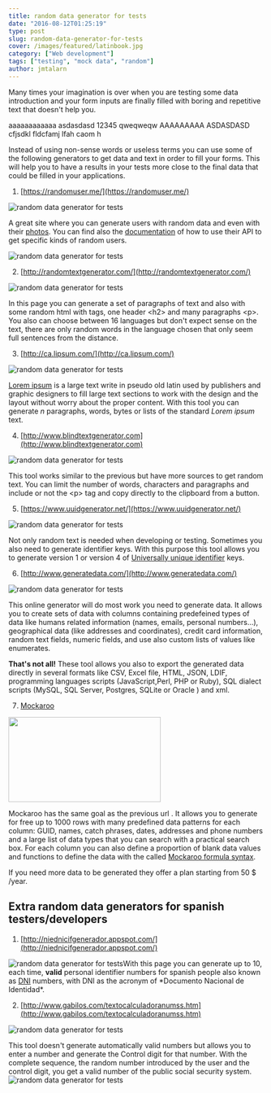 ```yaml
---
title: random data generator for tests
date: "2016-08-12T01:25:19"
type: post
slug: random-data-generator-for-tests
cover: /images/featured/latinbook.jpg
category: ["Web development"]
tags: ["testing", "mock data", "random"]
author: jmtalarn
---
```


Many times your imagination is over when you are testing some data introduction and your form inputs are finally filled with boring and repetitive text that doesn't help you.

<warning> aaaaaaaaaaaa asdasdasd 12345 qweqweqw AAAAAAAAA ASDASDASD cfjsdkl fldcfamj lfah caom h</warning>

Instead of using non-sense words or useless terms you can use some of the following generators to get data and text in order to fill your forms. This will help you to have a results in your tests more close to the final data that could be filled in your applications.

<!--more-->

1. [https://randomuser.me/](https://randomuser.me/)

<img title="" src="../images/Random-User-Generator-_-Home.png" alt="random data generator for tests" />

A great site where you can generate users with random data and even with their [photos](https://randomuser.me/photos). You can find also the [documentation](https://randomuser.me/documentation) of how to use their API to get specific kinds of random users.

<img title="" src="../images/Random-User-Generator-_-Photos.png" alt="random data generator for tests" />

2. [http://randomtextgenerator.com/](http://randomtextgenerator.com/)

<img title="" src="../images/Get-random-text-for-web-or-typography-1.png" alt="random data generator for tests" />

In this page you can generate a set of paragraphs of text and also with some random html with tags, one header &lt;h2&gt; and many paragraphs &lt;p&gt;. You also can choose between 16 languages but don't expect sense on the text, there are only random words in the language chosen that only seem full sentences from the distance.

3. [http://ca.lipsum.com/](http://ca.lipsum.com/)

<img title="" src="../images/Lorem-Ipsum---All-the-facts---Lipsum-generator.png" alt="random data generator for tests" />

[Lorem ipsum](https://en.wikipedia.org/wiki/Lorem_ipsum) is a large text write in pseudo old latin used by publishers and graphic designers to fill large text sections to work with the design and the layout without worry about the proper content. With this tool you can generate _n_ paragraphs, words, bytes or lists of the standard _Lorem ipsum_ text.

4. [http://www.blindtextgenerator.com](http://www.blindtextgenerator.com)

<img title="" src="../images/BlindText-Generator-_-Lorem-ipsum-for-webdesigners-__.png" alt="random data generator for tests" />

This tool works similar to the previous but have more sources to get random text. You can limit the number of words, characters and paragraphs and include or not the &lt;p&gt; tag and copy directly to the clipboard from a button.

5. [https://www.uuidgenerator.net/](https://www.uuidgenerator.net/)

<img title="" src="../images/Online-UUID-Generator-Tool.png" alt="random data generator for tests" />

Not only random text is needed when developing or testing. Sometimes you also need to generate identifier keys. With this purpose this tool allows you to generate version 1 or version 4 of [Universally unique identifier](https://en.wikipedia.org/wiki/Universally_unique_identifier) keys.

6. [http://www.generatedata.com/](http://www.generatedata.com/)

<img title="" src="../images/Generatedata_com.png" alt="random data generator for tests" />

This online generator will do most work you need to generate data. It allows you to create sets of data with columns containing predefeined types of data like humans related information (names, emails, personal numbers...), geographical data (like addresses and coordinates), credit card information, random text fields, numeric fields, and use also custom lists of values like enumerates.

**That's not all!** These tool allows you also to export the generated data directly in several formats like CSV, Excel file, HTML, JSON, LDIF, programming languages scripts (JavaScript,Perl, PHP or Ruby), SQL dialect scripts (MySQL, SQL Server, Postgres, SQLite or Oracle ) and xml.

7. [Mockaroo](https://mockaroo.com/)

<img class="size-medium aligncenter" src="../images/Mockaroo-Random-Data-Generator-_-CSV-_-JSON-_-SQL-_-Excel-300x167.png" alt="" width="300" height="167" />

Mockaroo has the same goal as the previous url . It allows you to generate for free up to 1000 rows with many predefined data patterns for each column: GUID, names, catch phrases, dates, addresses and phone numbers and a large list of data types that you can search with a practical search box. For each column you can also define a proportion of blank data values and functions to define the data with the called [Mockaroo formula syntax](https://mockaroo.com/help/formulas).

If you need more data to be generated they offer a plan starting from 50 $ /year.

<h2>Extra random data generators for spanish testers/developers</h2>

1. [http://niednicifgenerador.appspot.com/](http://niednicifgenerador.appspot.com/)

<img title="" src="../images/Herramienta-generaci-n-aleatoria-de-documentos-DNI--NIE-y-CIF-online.png" alt="random data generator for tests" />With this page you can generate up to 10, each time, **valid** personal identifier numbers for spanish people also known as [DNI](https://en.wikipedia.org/wiki/Documento_Nacional_de_Identidad) numbers, with DNI as the acronym of \*Documento Nacional de Identidad\*.

2. [http://www.gabilos.com/textocalculadoranumss.htm](http://www.gabilos.com/textocalculadoranumss.htm)

<img title="" src="../images/calculadoranumss.png" alt="random data generator for tests" />

This tool doesn't generate automatically valid numbers but allows you to enter a number and generate the Control digit for that number. With the complete sequence, the random number introduced by the user and the control digit, you get a valid number of the public social security system.
<img src="../images/y7Hm9.jpg" alt="random data generator for tests" />
